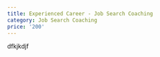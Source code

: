 ```yaml
---
title: Experienced Career - Job Search Coaching
category: Job Search Coaching
price: '200'
---
```

dfkjkdjf
